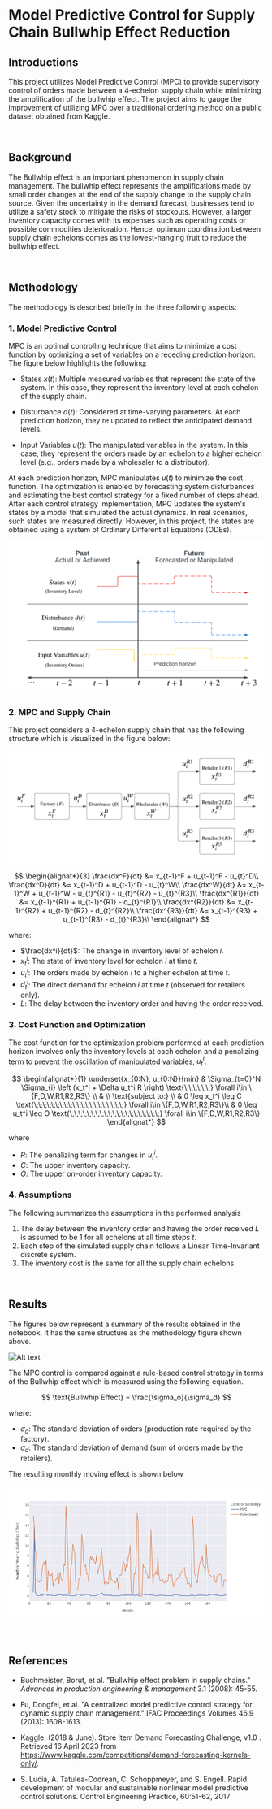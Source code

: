 # Model Predictive Control for Supply Chain Bullwhip Effect Reduction
## Introductions
This project utilizes Model Predictive Control (MPC) to provide supervisory control of orders made between a 4-echelon supply chain while minimizing the amplification of the bullwhip effect. The project aims to gauge the improvement of utilizing MPC over a traditional ordering method on a public dataset obtained from Kaggle.  

<br> 

## Background
The Bullwhip effect is an important phenomenon in supply chain management. The bullwhip effect represents the amplifications made by small order changes at the end of the supply change to the supply chain source. Given the uncertainty in the demand forecast, businesses tend to utilize a safety stock to mitigate the risks of stockouts. However, a larger inventory capacity comes with its expenses such as operating costs or possible commodities deterioration. Hence, optimum coordination between supply chain echelons comes as the lowest-hanging fruit to reduce the bullwhip effect.  

<br>

## Methodology 
The methodology is described briefly in the three following aspects: 

### **1. Model Predictive Control** 
MPC is an optimal controlling technique that aims to minimize a cost function by optimizing a set of variables on a receding prediction horizon. The figure below highlights the following:

- States $x(t)$: Multiple measured variables that represent the state of the system. In this case, they represent the inventory level at each echelon of the supply chain.

- Disturbance $d(t)$: Considered at time-varying parameters. At each prediction horizon, they're updated to reflect the anticipated demand levels. 

- Input Variables $u(t)$: The manipulated variables in the system. In this case, they represent the orders made by an echelon to a higher echelon level (e.g., orders made by a wholesaler to a distributor).

At each prediction horizon, MPC manipulates $u(t)$ to minimize the cost function. The optimization is enabled by forecasting system disturbances and estimating the best control strategy for a fixed number of steps ahead. After each control strategy implementation, MPC updates the system's states by a model that simulated the actual dynamics. In real scenarios, such states are measured directly. However, in this project, the states are obtained using a system of Ordinary Differential Equations (ODEs). 

<img src="images/mpc-supply_chain.png" />

### **2. MPC and Supply Chain** 
This project considers a 4-echelon supply chain that has the following structure which is visualized in the figure below: 


<img src="images/supply_chain_chart.png" />


$$
\begin{alignat*}{3}
\frac{dx^F}{dt}    &= x_{t-1}^F + u_{t-1}^F - u_{t}^D\\
\frac{dx^D}{dt}    &= x_{t-1}^D + u_{t-1}^D - u_{t}^W\\
\frac{dx^W}{dt}    &= x_{t-1}^W + u_{t-1}^W - u_{t}^{R1} - u_{t}^{R2} - u_{t}^{R3}\\
\frac{dx^{R1}}{dt} &= x_{t-1}^{R1} + u_{t-1}^{R1} - d_{t}^{R1}\\
\frac{dx^{R2}}{dt} &= x_{t-1}^{R2} + u_{t-1}^{R2} - d_{t}^{R2}\\
\frac{dx^{R3}}{dt} &= x_{t-1}^{R3} + u_{t-1}^{R3} - d_{t}^{R3}\\
\end{alignat*}
$$

where: 
- $\frac{dx^i}{dt}$: The change in inventory level of echelon $i$.
- $x_{t}^i$: The state of inventory level for echelon $i$ at time $t$.
- $u_{t}^i$: The orders made by echelon $i$ to a higher echelon at time $t$.
- $d_{t}^{i}$: The direct demand for echelon $i$ at time $t$ (observed for retailers only).
- $L$: The delay between the inventory order and having the order received.



### **3. Cost Function and Optimization**
The cost function for the optimization problem performed at each prediction horizon involves only the inventory levels at each echelon and a penalizing term to prevent the oscillation of manipulated variables, $u_t^i$.   





$$
\begin{alignat*}{1}
\underset{x_{0:N}, u_{0:N}}{min} & \Sigma_{t=0}^N \Sigma_{i} \left (x_t^i + \Delta u_t^i R \right) \text{\;\;\;\;\;\;} \forall i\in \{F,D,W,R1,R2,R3\} \\
& \\
\text{subject to:} \\
& 0 \leq x_t^i \leq C  \text{\;\;\;\;\;\;\;\;\;\;\;\;\;\;\;\;\;\;\;\;\;} \forall i\in \{F,D,W,R1,R2,R3\}\\
& 0 \leq u_t^i \leq O  \text{\;\;\;\;\;\;\;\;\;\;\;\;\;\;\;\;\;\;\;\;\;} \forall i\in \{F,D,W,R1,R2,R3\}
\end{alignat*}
$$

where 
- $R$: The penalizing term for changes in $u_t^i$.
- $C$: The upper inventory capacity.
- $O$: The upper on-order inventory capacity.


### **4. Assumptions**
The following summarizes the assumptions in the performed analysis

1. The delay between the inventory order and having the order received $L$ is assumed to be 1 for all echelons at all time steps $t$.
2. Each step of the simulated supply chain follows a Linear Time-Invariant discrete system. 
3. The inventory cost is the same for all the supply chain echelons. 






<br>

## Results
The figures below represent a summary of the results obtained in the notebook. It has the same structure as the methodology figure shown above. 

![Alt text](images/results.gif)

The MPC control is compared against a rule-based control strategy in terms of the Bullwhip effect which is measured using the following equation. 

$$ \text{Bullwhip Effect} = \frac{\sigma_o}{\sigma_d} $$

where: 
- $\sigma_o$: The standard deviation of orders (production rate required by the factory).
- $\sigma_d$: The standard deviation of demand (sum of orders made by the retailers). 

The resulting monthly moving effect is shown below

![Alt text](images/bullwhip_effect.png)


<br>



## References
- Buchmeister, Borut, et al. "Bullwhip effect problem in supply chains." *Advances in production engineering & management* 3.1 (2008): 45-55.

- Fu, Dongfei, et al. "A centralized model predictive control strategy for dynamic supply chain management." IFAC Proceedings Volumes 46.9 (2013): 1608-1613.

- Kaggle. (2018 & June). Store Item Demand Forecasting Challenge, v1.0 . Retrieved 16 April 2023 from https://www.kaggle.com/competitions/demand-forecasting-kernels-only/. 

- S. Lucia, A. Tatulea-Codrean, C. Schoppmeyer, and S. Engell. Rapid development of modular and sustainable nonlinear model predictive control solutions. Control Engineering Practice, 60:51-62, 2017


